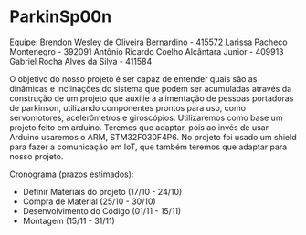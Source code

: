 # ParkinSp00n
Equipe:
Brendon Wesley de Oliveira Bernardino - 415572
Larissa Pacheco Montenegro - 392091
Antônio Ricardo Coelho Alcântara Junior - 409913
Gabriel Rocha Alves da Silva - 411584

O objetivo do nosso projeto é ser capaz de entender quais são as dinâmicas e inclinações do sistema que podem ser acumuladas através da construção de um projeto que auxilie a alimentação de pessoas portadoras de parkinson, utilizando componentes prontos para uso, como servomotores, acelerômetros e giroscópios.
Utilizaremos como base um projeto feito em arduino. Teremos que adaptar, pois ao invés de usar Arduino usaremos o ARM, STM32F030F4P6.
No projeto foi usado um shield para fazer a comunicação em IoT, que também teremos que adaptar para nosso projeto.



Cronograma (prazos estimados):

- Definir Materiais do projeto (17/10 - 24/10)
- Compra de Material (25/10 - 30/10)
- Desenvolvimento do Código (01/11 - 15/11)
- Montagem (15/11 - 31/11)

